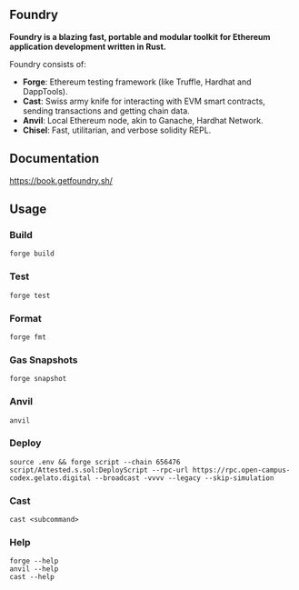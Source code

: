 ## Foundry

**Foundry is a blazing fast, portable and modular toolkit for Ethereum application development written in Rust.**

Foundry consists of:

-   **Forge**: Ethereum testing framework (like Truffle, Hardhat and DappTools).
-   **Cast**: Swiss army knife for interacting with EVM smart contracts, sending transactions and getting chain data.
-   **Anvil**: Local Ethereum node, akin to Ganache, Hardhat Network.
-   **Chisel**: Fast, utilitarian, and verbose solidity REPL.

## Documentation

https://book.getfoundry.sh/

## Usage

### Build

```shell
forge build
```

### Test

```shell
forge test
```

### Format

```shell
forge fmt
```

### Gas Snapshots

```shell
forge snapshot
```

### Anvil

```shell
anvil
```

### Deploy

```shell
source .env && forge script --chain 656476 script/Attested.s.sol:DeployScript --rpc-url https://rpc.open-campus-codex.gelato.digital --broadcast -vvvv --legacy --skip-simulation
```



### Cast

```shell
cast <subcommand>
```

### Help

```shell
forge --help
anvil --help
cast --help
```
